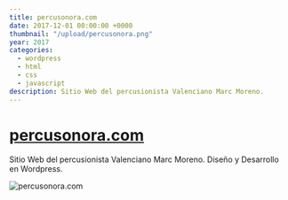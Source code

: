 ```yaml
---
title: percusonora.com
date: 2017-12-01 00:00:00 +0000
thumbnail: "/upload/percusonora.png"
year: 2017
categories:
  - wordpress
  - html
  - css
  - javascript
description: Sitio Web del percusionista Valenciano Marc Moreno.
---
```


# [percusonora.com](https://percusonora.com)

Sitio Web del percusionista Valenciano Marc Moreno.
Diseño y Desarrollo en Wordpress.

![percusonora.com](/upload/percusonora.png)
